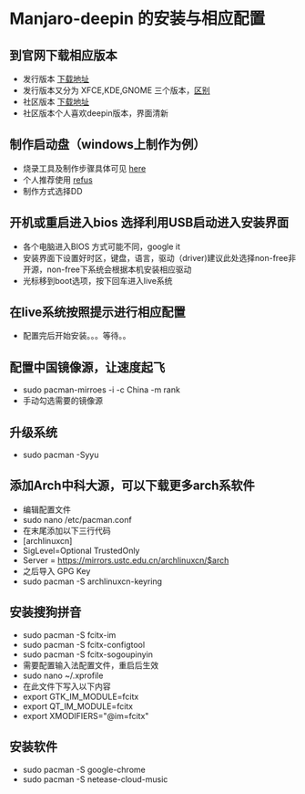 # Manjaro-deepin 的安装与相应配置
## 到官网下载相应版本
  - 发行版本 [下载地址](https://manjaro.org/get-manjaro/)
  -    发行版本又分为 XFCE,KDE,GNOME 三个版本，[区别](https://www.manjaro.cn/153)
  - 社区版本 [下载地址](https://manjaro.org/community-editions/)
  -    社区版本个人喜欢deepin版本，界面清新
## 制作启动盘（windows上制作为例）
  - 烧录工具及制作步骤具体可见 [here](https://wiki.manjaro.org/index.php?title=Burn_an_ISO_File#Burning_to_a_CD.2FDVD_in_Windows)
  - 个人推荐使用 [refus](https://rufus.ie/en_IE.html)
  - 制作方式选择DD
## 开机或重启进入bios 选择利用USB启动进入安装界面
  - 各个电脑进入BIOS 方式可能不同，google it
  - 安装界面下设置好时区，键盘，语言，驱动（driver)建议此处选择non-free非开源，non-free下系统会根据本机安装相应驱动
  - 光标移到boot选项，按下回车进入live系统
## 在live系统按照提示进行相应配置
  - 配置完后开始安装。。。等待。。
## 配置中国镜像源，让速度起飞
  - sudo pacman-mirroes -i -c China -m rank 
  - 手动勾选需要的镜像源
## 升级系统
  - sudo pacman -Syyu
## 添加Arch中科大源，可以下载更多arch系软件
  - 编辑配置文件
  - sudo nano /etc/pacman.conf  
  - 在末尾添加以下三行代码
  - [archlinuxcn]
  - SigLevel=Optional TrustedOnly
  - Server = https://mirrors.ustc.edu.cn/archlinuxcn/$arch
  - 之后导入 GPG Key
  - sudo pacman -S archlinuxcn-keyring
## 安装搜狗拼音
  - sudo pacman -S fcitx-im
  - sudo pacman -S fcitx-configtool
  - sudo pacman -S fcitx-sogoupinyin
  - 需要配置输入法配置文件，重启后生效
  - sudo nano ~/.xprofile
  - 在此文件下写入以下内容
  - export GTK_IM_MODULE=fcitx
  - export QT_IM_MODULE=fcitx
  - export XMODIFIERS="@im=fcitx"
 ## 安装软件
  - sudo pacman -S google-chrome
  - sudo pacman -S netease-cloud-music
